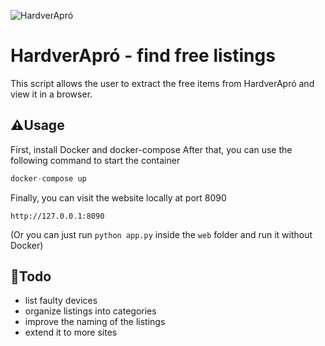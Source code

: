 ![HardverApró](https://cdn.rios.hu/design/ha/logo.png)

# HardverApró - find free listings
This script allows the user to extract the free items from HardverApró and view it in a browser.

## ⚠️Usage
First, install Docker and docker-compose
After that, you can use the following command to start the container
```python
docker-compose up
```

Finally, you can visit the website locally at port 8090
```
http://127.0.0.1:8090
```

(Or you can just run `python app.py` inside the `web` folder and run it without Docker)

## 📝Todo
- list faulty devices
- organize listings into categories
- improve the naming of the listings
- extend it to more sites
